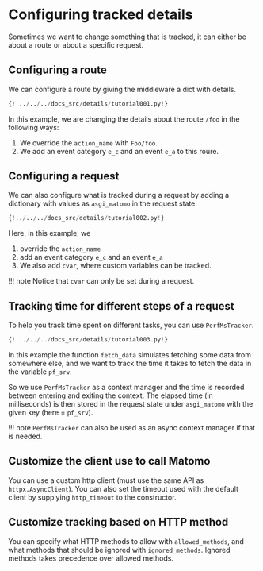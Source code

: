 # Configuring tracked details

Sometimes we want to change something that is tracked, it can either be about a route or about a specific request.

## Configuring a route

We can configure a route by giving the middleware a dict with details.

```python
{! ../../../docs_src/details/tutorial001.py!}
```

In this example, we are changing the details about the route `/foo` in the following ways:

1. We override the `action_name` with `Foo/foo`.
2. We add an event category `e_c` and an event `e_a` to this roure.

## Configuring a request

We can also configure what is tracked during a request by adding a dictionary with values as `asgi_matomo` in the request state.

```python
{!../../../docs_src/details/tutorial002.py!}
```

Here, in this example, we

1. override the `action_name`
2. add an event category `e_c` and an event `e_a`
3. We also add `cvar`, where custom variables can be tracked.

!!! note
    Notice that `cvar` can only be set during a request.


## Tracking time for different steps of a request

To help you track time spent on different tasks, you can use `PerfMsTracker`.

```python
{! ../../../docs_src/details/tutorial003.py!}
```

In this example the function `fetch_data` simulates fetching some data from somewhere else, and we want to track the time it takes to fetch the data in the variable `pf_srv`.

So we use `PerfMsTracker` as a context manager and the time is recorded between entering and exiting the context. The elapsed time (in milliseconds) is then stored in the request state under `asgi_matomo` with the given key (here = `pf_srv`).

!!! note
    `PerfMsTracker` can also be used as an async context manager if that is needed.

## Customize the client use to call Matomo

You can use a custom http client (must use the same API as `httpx.AsyncClient`). You can also set the timeout used with the default client by supplying `http_timeout` to the constructor.

## Customize tracking based on HTTP method

You can specify what HTTP methods to allow with `allowed_methods`, and what methods that should be ignored with `ignored_methods`. Ignored methods takes precedence over allowed methods.
